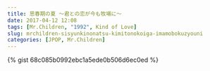 ```yaml
---
title: 思春期の夏 ～君との恋が今も牧場に～
date: 2017-04-12 12:08
tags: [Mr.Children, "1992", Kind of Love]
slug: mrchildren-sisyunkinonatsu-kimitonokoiga-imamobokuzyouni
categories: [JPOP, Mr.Children]
---
```


{% gist 68c085b0992ebc1a5ede0b506d6ec0ed %}
